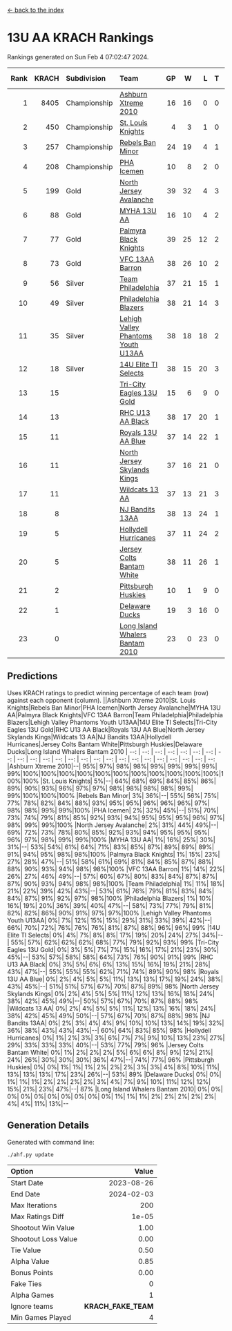 [<- back to the index](readme.md)
# 13U AA KRACH Rankings
Rankings generated on Sun Feb  4 07:02:47 2024.

Rank|KRACH|Subdivision|Team|GP|W|L|T|OTW|OTL|SoS|Exp Wins|Win Diff
---:|---:|:---|:---|---:|---:|---:|---:|---:|---:|---:|---:|---:
1|8405|Championship|[Ashburn Xtreme 2010](https://gamesheetstats.com/seasons/3659/teams/140527/schedule)|16|16|0|0|0|0|95|16.8|-0.0
2|450|Championship|[St. Louis Knights](https://gamesheetstats.com/seasons/3659/teams/143323/schedule)|4|3|1|0|0|0|1702|3.8|-0.0
3|257|Championship|[Rebels Ban Minor](https://gamesheetstats.com/seasons/3659/teams/140539/schedule)|24|19|4|1|0|0|713|20.4|0.0
4|208|Championship|[PHA Icemen](https://gamesheetstats.com/seasons/3659/teams/143321/schedule)|10|8|2|0|2|0|68|8.9|0.0
5|199|Gold|[North Jersey Avalanche](https://gamesheetstats.com/seasons/3659/teams/140535/schedule)|39|32|4|3|1|0|246|34.4|0.0
6|88|Gold|[MYHA 13U AA](https://gamesheetstats.com/seasons/3659/teams/140533/schedule)|16|10|4|2|1|0|62|11.9|0.0
7|77|Gold|[Palmyra Black Knights](https://gamesheetstats.com/seasons/3659/teams/140537/schedule)|39|25|12|2|4|0|465|26.9|0.0
8|73|Gold|[VFC 13AA Barron](https://gamesheetstats.com/seasons/3659/teams/140544/schedule)|38|26|10|2|2|3|44|27.9|0.0
9|56|Silver|[Team Philadelphia](https://gamesheetstats.com/seasons/3659/teams/140542/schedule)|37|21|15|1|0|1|496|22.4|0.0
10|49|Silver|[Philadelphia Blazers](https://gamesheetstats.com/seasons/3659/teams/140538/schedule)|38|21|14|3|3|2|480|23.4|0.0
11|35|Silver|[Lehigh Valley Phantoms Youth U13AA](https://gamesheetstats.com/seasons/3659/teams/140531/schedule)|38|18|18|2|1|4|278|19.9|0.0
12|18|Silver|[14U Elite TI Selects](https://gamesheetstats.com/seasons/3659/teams/140526/schedule)|38|15|20|3|1|1|472|17.4|0.0
13|15||[Tri-City Eagles 13U Gold](https://gamesheetstats.com/seasons/3659/teams/140543/schedule)|15|6|9|0|1|2|46|6.9|0.0
14|13||[RHC U13 AA Black](https://gamesheetstats.com/seasons/3659/teams/140540/schedule)|38|17|20|1|2|0|46|18.4|0.0
15|11||[Royals 13U AA Blue](https://gamesheetstats.com/seasons/3659/teams/140541/schedule)|37|14|22|1|0|3|45|15.4|0.0
16|11||[North Jersey Skylands Kings](https://gamesheetstats.com/seasons/3659/teams/140536/schedule)|37|16|21|0|3|1|51|16.9|0.0
17|11||[Wildcats 13 AA](https://gamesheetstats.com/seasons/3659/teams/140545/schedule)|37|13|21|3|0|0|49|15.4|0.0
18|8||[NJ Bandits 13AA](https://gamesheetstats.com/seasons/3659/teams/140534/schedule)|38|13|24|1|2|5|273|14.4|0.0
19|5||[Hollydell Hurricanes](https://gamesheetstats.com/seasons/3659/teams/140529/schedule)|37|11|24|2|2|0|258|12.9|0.0
20|5||[Jersey Colts Bantam White](https://gamesheetstats.com/seasons/3659/teams/140530/schedule)|38|11|26|1|1|2|46|12.4|0.0
21|2||[Pittsburgh Huskies](https://gamesheetstats.com/seasons/3659/teams/149413/schedule)|10|1|9|0|0|1|843|1.9|0.0
22|1||[Delaware Ducks](https://gamesheetstats.com/seasons/3659/teams/140528/schedule)|19|3|16|0|0|1|30|3.9|0.0
23|0||[Long Island Whalers Bantam 2010](https://gamesheetstats.com/seasons/3659/teams/140532/schedule)|23|0|23|0|0|0|52|0.9|0.0

## Predictions
Uses KRACH ratings to predict winning percentage of each team (row) against each opponent (column).
||Ashburn Xtreme 2010|St. Louis Knights|Rebels Ban Minor|PHA Icemen|North Jersey Avalanche|MYHA 13U AA|Palmyra Black Knights|VFC 13AA Barron|Team Philadelphia|Philadelphia Blazers|Lehigh Valley Phantoms Youth U13AA|14U Elite TI Selects|Tri-City Eagles 13U Gold|RHC U13 AA Black|Royals 13U AA Blue|North Jersey Skylands Kings|Wildcats 13 AA|NJ Bandits 13AA|Hollydell Hurricanes|Jersey Colts Bantam White|Pittsburgh Huskies|Delaware Ducks|Long Island Whalers Bantam 2010
| --: | --: | --: | --: | --: | --: | --: | --: | --: | --: | --: | --: | --: | --: | --: | --: | --: | --: | --: | --: | --: | --: | --: | --: 
|Ashburn Xtreme 2010|--| 95%| 97%| 98%| 98%| 99%| 99%| 99%| 99%| 99%|100%|100%|100%|100%|100%|100%|100%|100%|100%|100%|100%|100%|100%
|St. Louis Knights|  5%|--| 64%| 68%| 69%| 84%| 85%| 86%| 89%| 90%| 93%| 96%| 97%| 97%| 98%| 98%| 98%| 98%| 99%| 99%|100%|100%|100%
|Rebels Ban Minor|  3%| 36%|--| 55%| 56%| 75%| 77%| 78%| 82%| 84%| 88%| 93%| 95%| 95%| 96%| 96%| 96%| 97%| 98%| 98%| 99%| 99%|100%
|PHA Icemen|  2%| 32%| 45%|--| 51%| 70%| 73%| 74%| 79%| 81%| 85%| 92%| 93%| 94%| 95%| 95%| 95%| 96%| 97%| 98%| 99%| 99%|100%
|North Jersey Avalanche|  2%| 31%| 44%| 49%|--| 69%| 72%| 73%| 78%| 80%| 85%| 92%| 93%| 94%| 95%| 95%| 95%| 96%| 97%| 98%| 99%| 99%|100%
|MYHA 13U AA|  1%| 16%| 25%| 30%| 31%|--| 53%| 54%| 61%| 64%| 71%| 83%| 85%| 87%| 89%| 89%| 89%| 91%| 94%| 95%| 98%| 98%|100%
|Palmyra Black Knights|  1%| 15%| 23%| 27%| 28%| 47%|--| 51%| 58%| 61%| 69%| 81%| 84%| 85%| 87%| 88%| 88%| 90%| 93%| 94%| 98%| 98%|100%
|VFC 13AA Barron|  1%| 14%| 22%| 26%| 27%| 46%| 49%|--| 57%| 60%| 67%| 80%| 83%| 84%| 87%| 87%| 87%| 90%| 93%| 94%| 98%| 98%|100%
|Team Philadelphia|  1%| 11%| 18%| 21%| 22%| 39%| 42%| 43%|--| 53%| 61%| 76%| 79%| 81%| 83%| 84%| 84%| 87%| 91%| 92%| 97%| 98%|100%
|Philadelphia Blazers|  1%| 10%| 16%| 19%| 20%| 36%| 39%| 40%| 47%|--| 58%| 73%| 77%| 79%| 81%| 82%| 82%| 86%| 90%| 91%| 97%| 97%|100%
|Lehigh Valley Phantoms Youth U13AA|  0%|  7%| 12%| 15%| 15%| 29%| 31%| 33%| 39%| 42%|--| 66%| 70%| 72%| 76%| 76%| 76%| 81%| 87%| 88%| 96%| 96%| 99%
|14U Elite TI Selects|  0%|  4%|  7%|  8%|  8%| 17%| 19%| 20%| 24%| 27%| 34%|--| 55%| 57%| 62%| 62%| 62%| 68%| 77%| 79%| 92%| 93%| 99%
|Tri-City Eagles 13U Gold|  0%|  3%|  5%|  7%|  7%| 15%| 16%| 17%| 21%| 23%| 30%| 45%|--| 53%| 57%| 58%| 58%| 64%| 73%| 76%| 90%| 91%| 99%
|RHC U13 AA Black|  0%|  3%|  5%|  6%|  6%| 13%| 15%| 16%| 19%| 21%| 28%| 43%| 47%|--| 55%| 55%| 55%| 62%| 71%| 74%| 89%| 90%| 98%
|Royals 13U AA Blue|  0%|  2%|  4%|  5%|  5%| 11%| 13%| 13%| 17%| 19%| 24%| 38%| 43%| 45%|--| 51%| 51%| 57%| 67%| 70%| 87%| 89%| 98%
|North Jersey Skylands Kings|  0%|  2%|  4%|  5%|  5%| 11%| 12%| 13%| 16%| 18%| 24%| 38%| 42%| 45%| 49%|--| 50%| 57%| 67%| 70%| 87%| 88%| 98%
|Wildcats 13 AA|  0%|  2%|  4%|  5%|  5%| 11%| 12%| 13%| 16%| 18%| 24%| 38%| 42%| 45%| 49%| 50%|--| 57%| 67%| 70%| 87%| 88%| 98%
|NJ Bandits 13AA|  0%|  2%|  3%|  4%|  4%|  9%| 10%| 10%| 13%| 14%| 19%| 32%| 36%| 38%| 43%| 43%| 43%|--| 60%| 64%| 83%| 85%| 98%
|Hollydell Hurricanes|  0%|  1%|  2%|  3%|  3%|  6%|  7%|  7%|  9%| 10%| 13%| 23%| 27%| 29%| 33%| 33%| 33%| 40%|--| 53%| 77%| 79%| 96%
|Jersey Colts Bantam White|  0%|  1%|  2%|  2%|  2%|  5%|  6%|  6%|  8%|  9%| 12%| 21%| 24%| 26%| 30%| 30%| 30%| 36%| 47%|--| 74%| 77%| 96%
|Pittsburgh Huskies|  0%|  0%|  1%|  1%|  1%|  2%|  2%|  2%|  3%|  3%|  4%|  8%| 10%| 11%| 13%| 13%| 13%| 17%| 23%| 26%|--| 53%| 89%
|Delaware Ducks|  0%|  0%|  1%|  1%|  1%|  2%|  2%|  2%|  2%|  3%|  4%|  7%|  9%| 10%| 11%| 12%| 12%| 15%| 21%| 23%| 47%|--| 87%
|Long Island Whalers Bantam 2010|  0%|  0%|  0%|  0%|  0%|  0%|  0%|  0%|  0%|  0%|  1%|  1%|  1%|  2%|  2%|  2%|  2%|  2%|  4%|  4%| 11%| 13%|--

## Generation Details

Generated with command line:
```
./ahf.py update
```

| Option | Value |
| :----- | ----: |
| Start Date | 2023-08-26 |
| End Date | 2024-02-03 |
| Max Iterations | 200 |
| Max Ratings Diff | 1e-05 |
| Shootout Win Value | 1.00 |
| Shootout Loss Value | 0.00 |
| Tie Value | 0.50 |
| Alpha Value | 0.85 |
| Bonus Points | 0.00 |
| Fake Ties | 0 |
| Alpha Games | 1 |
| Ignore teams | __KRACH_FAKE_TEAM__ |
| Min Games Played | 4 |

